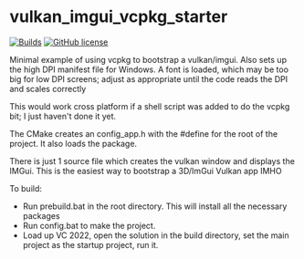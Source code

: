 # vulkan_imgui_vcpkg_starter

[![Builds](https://github.com/cmaughan/vulkan_imgui_vcpkg_starter/actions/workflows/builds.yml/badge.svg)](https://github.com/cmaughan/vulkan_imgui_vcpkg_starter/actions/workflows/builds.yml)
[![GitHub license](https://img.shields.io/badge/license-MIT-blue.svg)](https://github.com/cmaughan/vulkan_imgui_vcpkg_starter/blob/main/LICENSE)

Minimal example of using vcpkg to bootstrap a vulkan/imgui.  Also sets up the high DPI manifest file for Windows.
A font is loaded, which may be too big for low DPI screens; adjust as appropriate until the code reads the DPI and scales correctly

This would work cross platform if a shell script was added to do the vcpkg bit; I just haven't done it yet.

The CMake creates an config_app.h with the #define for the root of the project.  It also loads the package.

There is just 1 source file which creates the vulkan window and displays the IMGui.  This is the easiest way to bootstrap a 3D/ImGui Vulkan app IMHO 

To build:
- Run prebuild.bat in the root directory.  This will install all the necessary packages
- Run config.bat to make the project.
- Load up VC 2022, open the solution in the build directory, set the main project as the startup project, run it.



